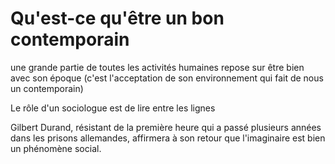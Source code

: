 # Qu'est-ce qu'être un bon contemporain

une grande partie de toutes les activités humaines repose sur être bien avec son époque \(c'est l'acceptation de son environnement qui fait de nous un contemporain\)

Le rôle d'un sociologue est de lire entre les lignes

Gilbert Durand, résistant de la première heure qui a passé plusieurs années dans les prisons allemandes, affirmera à son retour que l'imaginaire est bien un phénomène social.

